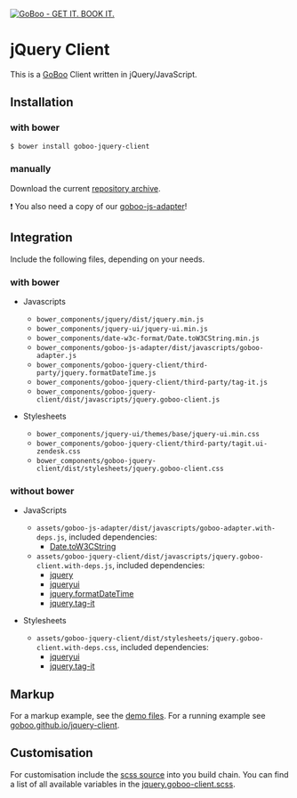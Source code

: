 [![GoBoo - GET IT. BOOK IT.](http://goboo.de/logo/200-gray.png)](http://goboo.de)

jQuery Client
=============

This is a [GoBoo](http://goboo.de) Client written in jQuery/JavaScript.

Installation
------------

### with bower

```bash
$ bower install goboo-jquery-client
```

### manually

Download the current [repository archive](https://github.com/goboo/jquery-client/archive/master.zip).

:heavy_exclamation_mark: You also need a copy of our [goboo-js-adapter](https://github.com/goboo/js-adapter/archive/master.zip)!

Integration
-----------

Include the following files, depending on your needs.

### with bower

- Javascripts
  - `bower_components/jquery/dist/jquery.min.js`
  - `bower_components/jquery-ui/jquery-ui.min.js`
  - `bower_components/date-w3c-format/Date.toW3CString.min.js`
  - `bower_components/goboo-js-adapter/dist/javascripts/goboo-adapter.js`
  - `bower_components/goboo-jquery-client/third-party/jquery.formatDateTime.js`
  - `bower_components/goboo-jquery-client/third-party/tag-it.js`
  - `bower_components/goboo-jquery-client/dist/javascripts/jquery.goboo-client.js`

- Stylesheets
  - `bower_components/jquery-ui/themes/base/jquery-ui.min.css`
  - `bower_components/goboo-jquery-client/third-party/tagit.ui-zendesk.css`
  - `bower_components/goboo-jquery-client/dist/stylesheets/jquery.goboo-client.css`

### without bower

- JavaScripts
  - `assets/goboo-js-adapter/dist/javascripts/goboo-adapter.with-deps.js`, included dependencies:
    - [Date.toW3CString](https://github.com/bit3/date-w3c-format)
  - `assets/goboo-jquery-client/dist/javascripts/jquery.goboo-client.with-deps.js`, included dependencies:
    - [jquery](https://jquery.org/)
    - [jqueryui](http://jqueryui.com/)
    - [jquery.formatDateTime](https://github.com/agschwender/jquery.formatDateTime)
    - [jquery.tag-it](http://aehlke.github.io/tag-it/)

- Stylesheets
  - `assets/goboo-jquery-client/dist/stylesheets/jquery.goboo-client.with-deps.css`, included dependencies:
    - [jqueryui](http://jqueryui.com/)
    - [jquery.tag-it](http://aehlke.github.io/tag-it/)


Markup
------

For a markup example, see the [demo files](dist/demo). For a running example see [goboo.github.io/jquery-client](http://goboo.github.io/jquery-client/).

Customisation
-------------

For customisation include the [scss source](sources/stylesheets) into you build chain.
You can find a list of all available variables in the [jquery.goboo-client.scss](sources/stylesheets/jquery.goboo-client.scss).
